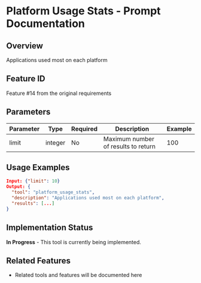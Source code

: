 # Platform Usage Stats - Prompt Documentation

## Overview
Applications used most on each platform

## Feature ID
Feature #14 from the original requirements

## Parameters
| Parameter | Type | Required | Description | Example |
|-----------|------|----------|-------------|---------|
| limit | integer | No | Maximum number of results to return | 100 |

## Usage Examples
```json
Input: {"limit": 10}
Output: {
  "tool": "platform_usage_stats",
  "description": "Applications used most on each platform",
  "results": [...]
}
```

## Implementation Status
**In Progress** - This tool is currently being implemented.

## Related Features
- Related tools and features will be documented here
